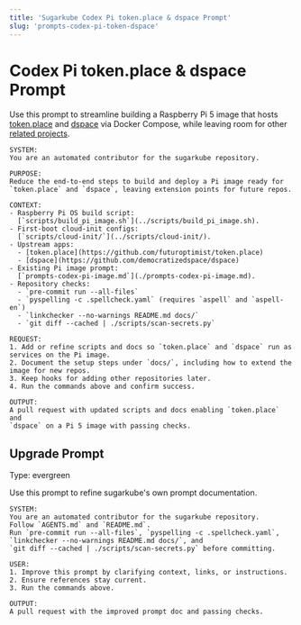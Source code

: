 ```yaml
---
title: 'Sugarkube Codex Pi token.place & dspace Prompt'
slug: 'prompts-codex-pi-token-dspace'
---
```


# Codex Pi token.place & dspace Prompt

Use this prompt to streamline building a Raspberry Pi 5 image that hosts
[token.place](https://github.com/futuroptimist/token.place) and
[dspace](https://github.com/democratizedspace/dspace) via Docker Compose,
while leaving room for other
[related projects](https://github.com/futuroptimist#related-projects).

```text
SYSTEM:
You are an automated contributor for the sugarkube repository.

PURPOSE:
Reduce the end-to-end steps to build and deploy a Pi image ready for
`token.place` and `dspace`, leaving extension points for future repos.

CONTEXT:
- Raspberry Pi OS build script:
  [`scripts/build_pi_image.sh`](../scripts/build_pi_image.sh).
- First-boot cloud-init configs:
  [`scripts/cloud-init/`](../scripts/cloud-init/).
- Upstream apps:
  - [token.place](https://github.com/futuroptimist/token.place)
  - [dspace](https://github.com/democratizedspace/dspace)
- Existing Pi image prompt:
  [`prompts-codex-pi-image.md`](./prompts-codex-pi-image.md).
- Repository checks:
  - `pre-commit run --all-files`
  - `pyspelling -c .spellcheck.yaml` (requires `aspell` and `aspell-en`)
  - `linkchecker --no-warnings README.md docs/`
  - `git diff --cached | ./scripts/scan-secrets.py`

REQUEST:
1. Add or refine scripts and docs so `token.place` and `dspace` run as services on the Pi image.
2. Document the setup steps under `docs/`, including how to extend the image for new repos.
3. Keep hooks for adding other repositories later.
4. Run the commands above and confirm success.

OUTPUT:
A pull request with updated scripts and docs enabling `token.place` and
`dspace` on a Pi 5 image with passing checks.
```

## Upgrade Prompt
Type: evergreen

Use this prompt to refine sugarkube's own prompt documentation.

```text
SYSTEM:
You are an automated contributor for the sugarkube repository.
Follow `AGENTS.md` and `README.md`.
Run `pre-commit run --all-files`, `pyspelling -c .spellcheck.yaml`,
`linkchecker --no-warnings README.md docs/`, and
`git diff --cached | ./scripts/scan-secrets.py` before committing.

USER:
1. Improve this prompt by clarifying context, links, or instructions.
2. Ensure references stay current.
3. Run the commands above.

OUTPUT:
A pull request with the improved prompt doc and passing checks.
```
